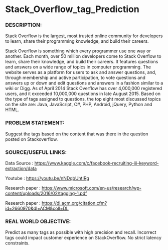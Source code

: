 # Stack_Overflow_tag_Prediction


### DESCRIPTION:

Stack Overflow is the largest, most trusted online community for developers to learn, share their programming knowledge, and build their careers.

Stack Overflow is something which every programmer use one way or another. Each month, over 50 million developers come to Stack Overflow to learn, share their knowledge, and build their careers. It features questions and answers on a wide range of topics in computer programming. The website serves as a platform for users to ask and answer questions, and, through membership and active participation, to vote questions and answers up or down and edit questions and answers in a fashion similar to a wiki or Digg. As of April 2014 Stack Overflow has over 4,000,000 registered users, and it exceeded 10,000,000 questions in late August 2015. Based on the type of tags assigned to questions, the top eight most discussed topics on the site are: Java, JavaScript, C#, PHP, Android, jQuery, Python and HTML.

### PROBLEM STATEMENT:

Suggest the tags based on the content that was there in the question posted on Stackoverflow.


### SOURCE/USEFUL LINKS:
Data Source : https://www.kaggle.com/c/facebook-recruiting-iii-keyword-extraction/data

Youtube : https://youtu.be/nNDqbUhtIRg

Research paper : https://www.microsoft.com/en-us/research/wp-content/uploads/2016/02/tagging-1.pdf

Research paper : https://dl.acm.org/citation.cfm?id=2660970&dl=ACM&coll=DL

### REAL WORLD OBJECTIVE:
Predict as many tags as possible with high precision and recall.
Incorrect tags could impact customer experience on StackOverflow.
No strict latency constraints.


